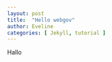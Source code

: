 ```yaml
---
layout: post
title:  "Hello webgov"
author: Eveline
categories: [ Jekyll, tutorial ]
---
```



Hallo